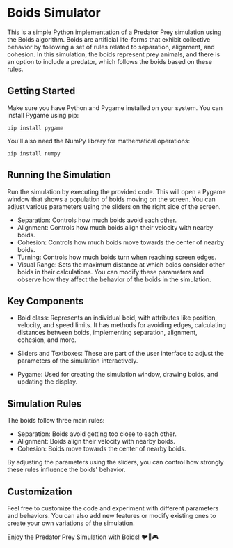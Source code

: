 # Boids Simulator

This is a simple Python implementation of a Predator Prey simulation using the Boids algorithm. Boids are artificial life-forms that exhibit collective behavior by following a set of rules related to separation, alignment, and cohesion. In this simulation, the boids represent prey animals, and there is an option to include a predator, which follows the boids based on these rules.

## Getting Started

Make sure you have Python and Pygame installed on your system. You can install Pygame using pip:

```console
pip install pygame
```

You'll also need the NumPy library for mathematical operations:

```console
pip install numpy
```

## Running the Simulation

Run the simulation by executing the provided code. This will open a Pygame window that shows a population of boids moving on the screen. You can adjust various parameters using the sliders on the right side of the screen.

- Separation: Controls how much boids avoid each other.
- Alignment: Controls how much boids align their velocity with nearby boids.
- Cohesion: Controls how much boids move towards the center of nearby boids.
- Turning: Controls how much boids turn when reaching screen edges.
- Visual Range: Sets the maximum distance at which boids consider other boids in their calculations.
You can modify these parameters and observe how they affect the behavior of the boids in the simulation.

## Key Components

- Boid class: Represents an individual boid, with attributes like position, velocity, and speed limits. It has methods for avoiding edges, calculating distances between boids, implementing separation, alignment, cohesion, and more.

- Sliders and Textboxes: These are part of the user interface to adjust the parameters of the simulation interactively.

- Pygame: Used for creating the simulation window, drawing boids, and updating the display.

## Simulation Rules
The boids follow three main rules:

- Separation: Boids avoid getting too close to each other.
- Alignment: Boids align their velocity with nearby boids.
- Cohesion: Boids move towards the center of nearby boids.

By adjusting the parameters using the sliders, you can control how strongly these rules influence the boids' behavior.

## Customization

Feel free to customize the code and experiment with different parameters and behaviors. You can also add new features or modify existing ones to create your own variations of the simulation.

Enjoy the Predator Prey Simulation with Boids! 🐦🔴🎮